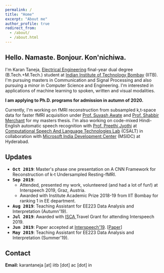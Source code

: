 ```yaml
---
permalink: /
title: "Home"
excerpt: "About me"
author_profile: true
redirect_from: 
  - /about/
  - /about.html
---
```


Hello. Namaste. Bonjour. Kon'nichiwa.
------

I'm Karan Taneja, [Electrical Engineering](https://www.ee.iitb.ac.in) final-year dual degree (B.Tech.+M.Tech.) student at [Indian Institute of Technology Bombay](http://www.iitb.ac.in/) (IITB). I'm pursuing masters in Communication and Signal Processing and also pursuing a minor in Computer Science and Engineering. I'm interested in applications of machine learning to spoken, written and visual modalities. 

<b>I am applying to Ph.D. programs for admission in autumn of 2020.</b> 

Currently, I'm working on fMRI reconstruction from subsampled k,t-space data for faster fMRI acquisition under [Prof. Suyash Awate](https://www.cse.iitb.ac.in/~suyash/) and [Prof. Shabbir Merchant](https://www.ee.iitb.ac.in/wiki/faculty/merchant) for my masters thesis.
I'm also working on code-mixed Hindi-English automatic speech recognition with [Prof. Preethi Jyothi](https://www.cse.iitb.ac.in/~pjyothi/) at [Computational Speech And Language Technologies Lab](https://www.cse.iitb.ac.in/~pjyothi/csalt/) (CSALT) in collaboration with [Microsoft India Development Center](https://www.microsoft.com/en-in/msidc/) (MSIDC) at Hyderabad.
  
Updates
------

- <tt><b>Oct 2019</b></tt>: Master's phase one presentation on A CNN Framework for Reconstruction of k-t Undersampled Resting-fMRI.  
- <tt><b>Sep 2019</b></tt>: 
  - Attended, presented my work, volunteered (and had a lot of fun!) at Interspeech 2019, Graz, Austria.  
  - Awarded with Institute Academic Prize 2018-19 from IIT Bombay for ranking 1 in EE department.  
- <tt><b>Aug 2019</b></tt>: Teaching Assistant for EE223 Data Analysis and Interpretation (Autumn'19).  
- <tt><b>Jul 2019</b></tt>: Awarded with [ISCA ](https://www.isca-speech.org/) Travel Grant for attending Interspeech 2019.  
- <tt><b>Jun 2019</b></tt>: Paper accepted at [Interspeech'19](https://www.interspeech2019.org/). [[Paper](https://www.isca-speech.org/archive/Interspeech_2019/abstracts/1959.html)]  
- <tt><b>May 2019</b></tt>: Teaching Assistant for EE223 Data Analysis and Interpretation (Summer'19).  

Contact
------
<b>Email:</b> karantaneja [at] iitb [dot] ac [dot] in

<!-- ======
% Here --> 
